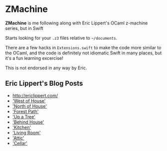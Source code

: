# ZMachine

**ZMachine** is me following along with Eric Lippert's OCaml z-machine series, but in Swift

Starts looking for your `.z3` files relative to `~/documents`.

There are a few hacks in `Extensions.swift` to make the code more similar to the OCaml, and the code is definitely not idiomatic Swift in many places, but it's a fun learning excercise!

This is not endorsed in any way by Eric.

## Eric Lippert's Blog Posts
* http://ericlippert.com/
* ['West of House'](http://ericlippert.com/2016/02/01/west-of-house/)
* ['North of House'](http://ericlippert.com/2016/02/03/north-of-house/)
* ['Forest Path'](http://ericlippert.com/2016/02/05/forest_path/)
* ['Up a Tree'](http://ericlippert.com/2016/02/09/up-a-tree/)
* ['Behind House'](http://ericlippert.com/2016/02/10/behind-house/)
* ['Kitchen'](http://ericlippert.com/2016/02/12/kitchen/)
* ['Living Room'](http://ericlippert.com/2016/02/15/living-room/)
* ['Attic'](http://ericlippert.com/2016/02/17/attic/)
* ['Cellar'](http://ericlippert.com/2016/02/19/cellar/)
